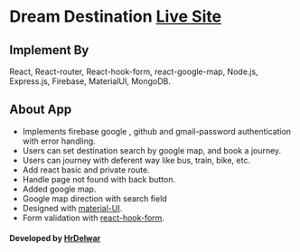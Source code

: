 # Dream Destination [Live Site](https://hr-dream-destination.netlify.app/)

## Implement By
 React, React-router, React-hook-form, react-google-map, Node.js, Express.js, Firebase, MaterialUI, MongoDB.


## About App
 * Implements firebase google , github and gmail-password authentication with error handling. 
 * Users can set destination search by google map, and book a journey.
 * Users can journey with deferent way like bus, train, bike, etc.
 * Add react basic and private route.
 * Handle page not found with back button.
 * Added google map.
 * Google map direction with search field
 * Designed with [material-UI](https://material-ui.com/).
 * Form validation with [react-hook-form](https://react-hook-form.com/).

#### Developed by [HrDelwar](https://www.linkedin.com/in/HrDelwar/)